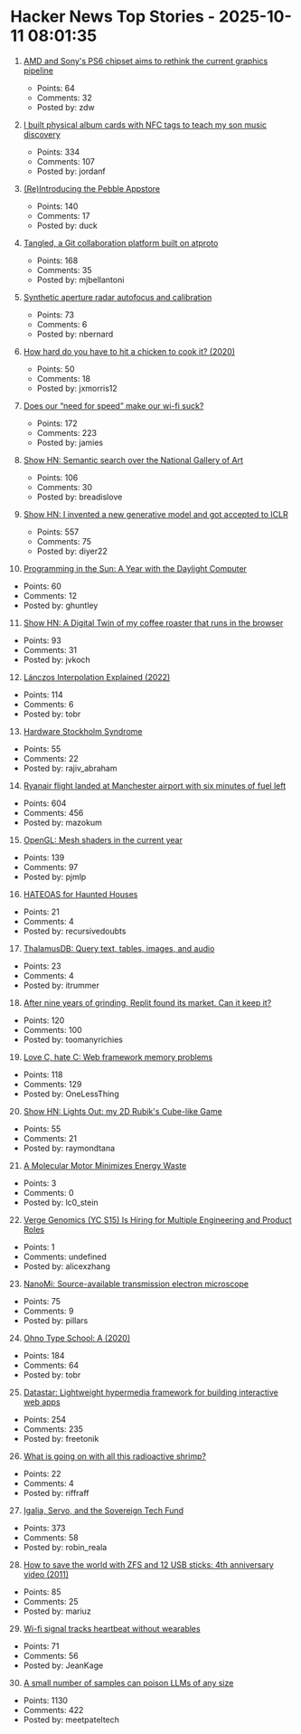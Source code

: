# Hacker News Top Stories - 2025-10-11 08:01:35

1. [AMD and Sony's PS6 chipset aims to rethink the current graphics pipeline](https://arstechnica.com/gaming/2025/10/amd-and-sony-tease-new-chip-architecture-ahead-of-playstation-6/)
   - Points: 64
   - Comments: 32
   - Posted by: zdw

2. [I built physical album cards with NFC tags to teach my son music discovery](https://fulghum.io/album-cards)
   - Points: 334
   - Comments: 107
   - Posted by: jordanf

3. [(Re)Introducing the Pebble Appstore](https://ericmigi.com/blog/re-introducing-the-pebble-appstore/)
   - Points: 140
   - Comments: 17
   - Posted by: duck

4. [Tangled, a Git collaboration platform built on atproto](https://blog.tangled.org/intro)
   - Points: 168
   - Comments: 35
   - Posted by: mjbellantoni

5. [Synthetic aperture radar autofocus and calibration](https://hforsten.com/synthetic-aperture-radar-autofocus-and-calibration.html)
   - Points: 73
   - Comments: 6
   - Posted by: nbernard

6. [How hard do you have to hit a chicken to cook it? (2020)](https://james-simon.github.io/blog/chicken-cooking/)
   - Points: 50
   - Comments: 18
   - Posted by: jxmorris12

7. [Does our “need for speed” make our wi-fi suck?](https://orb.net/blog/does-speed-make-wifi-suck)
   - Points: 172
   - Comments: 223
   - Posted by: jamies

8. [Show HN: Semantic search over the National Gallery of Art](https://nga.demo.mixedbread.com/)
   - Points: 106
   - Comments: 30
   - Posted by: breadislove

9. [Show HN: I invented a new generative model and got accepted to ICLR](https://discrete-distribution-networks.github.io/)
   - Points: 557
   - Comments: 75
   - Posted by: diyer22

10. [Programming in the Sun: A Year with the Daylight Computer](https://wickstrom.tech/2025-10-10-programming-in-the-sun-a-year-with-the-daylight-computer.html)
   - Points: 60
   - Comments: 12
   - Posted by: ghuntley

11. [Show HN: A Digital Twin of my coffee roaster that runs in the browser](https://autoroaster.com/)
   - Points: 93
   - Comments: 31
   - Posted by: jvkoch

12. [Lánczos Interpolation Explained (2022)](https://mazzo.li/posts/lanczos.html)
   - Points: 114
   - Comments: 6
   - Posted by: tobr

13. [Hardware Stockholm Syndrome](https://programmingsimplicity.substack.com/p/hardware-stockholm-syndrome)
   - Points: 55
   - Comments: 22
   - Posted by: rajiv_abraham

14. [Ryanair flight landed at Manchester airport with six minutes of fuel left](https://www.theguardian.com/business/2025/oct/10/ryanair-flight-landed-at-manchester-airport-with-six-minutes-of-fuel-left-flight-log-suggests)
   - Points: 604
   - Comments: 456
   - Posted by: mazokum

15. [OpenGL: Mesh shaders in the current year](https://www.supergoodcode.com/mesh-shaders-in-the-current-year/)
   - Points: 139
   - Comments: 97
   - Posted by: pjmlp

16. [HATEOAS for Haunted Houses](https://www.sanfordtech.xyz/posts/hateoas-for-haunted-houses/)
   - Points: 21
   - Comments: 4
   - Posted by: recursivedoubts

17. [ThalamusDB: Query text, tables, images, and audio](https://github.com/itrummer/thalamusdb)
   - Points: 23
   - Comments: 4
   - Posted by: itrummer

18. [After nine years of grinding, Replit found its market. Can it keep it?](https://techcrunch.com/2025/10/02/after-nine-years-of-grinding-replit-finally-found-its-market-can-it-keep-it/)
   - Points: 120
   - Comments: 100
   - Posted by: toomanyrichies

19. [Love C, hate C: Web framework memory problems](https://alew.is/lava.html)
   - Points: 118
   - Comments: 129
   - Posted by: OneLessThing

20. [Show HN: Lights Out: my 2D Rubik's Cube-like Game](https://raymondtana.github.io/projects/pages/Lights_Out.html)
   - Points: 55
   - Comments: 21
   - Posted by: raymondtana

21. [A Molecular Motor Minimizes Energy Waste](https://physics.aps.org/articles/v18/167)
   - Points: 3
   - Comments: 0
   - Posted by: lc0_stein

22. [Verge Genomics (YC S15) Is Hiring for Multiple Engineering and Product Roles](undefined)
   - Points: 1
   - Comments: undefined
   - Posted by: alicexzhang

23. [NanoMi: Source-available transmission electron microscope](https://nanomi.org/)
   - Points: 75
   - Comments: 9
   - Posted by: pillars

24. [Ohno Type School: A (2020)](https://ohnotype.co/blog/ohno-type-school-a)
   - Points: 184
   - Comments: 64
   - Posted by: tobr

25. [Datastar: Lightweight hypermedia framework for building interactive web apps](https://data-star.dev/)
   - Points: 254
   - Comments: 235
   - Posted by: freetonik

26. [What is going on with all this radioactive shrimp?](https://www.consumerreports.org/health/food-safety/radioactive-shrimp-explained-a5493175857/)
   - Points: 22
   - Comments: 4
   - Posted by: riffraff

27. [Igalia, Servo, and the Sovereign Tech Fund](https://www.igalia.com/2025/10/09/Igalia,-Servo,-and-the-Sovereign-Tech-Fund.html)
   - Points: 373
   - Comments: 58
   - Posted by: robin_reala

28. [How to save the world with ZFS and 12 USB sticks: 4th anniversary video (2011)](https://constantin.glez.de/posts/2011-01-24-how-to-save-the-world-with-zfs-and-12-usb-sticks-4th-anniversary-video-re-release-edition/)
   - Points: 85
   - Comments: 25
   - Posted by: mariuz

29. [Wi-fi signal tracks heartbeat without wearables](https://spectrum.ieee.org/wi-fi-signal-heartbeat-detection)
   - Points: 71
   - Comments: 56
   - Posted by: JeanKage

30. [A small number of samples can poison LLMs of any size](https://www.anthropic.com/research/small-samples-poison)
   - Points: 1130
   - Comments: 422
   - Posted by: meetpateltech


